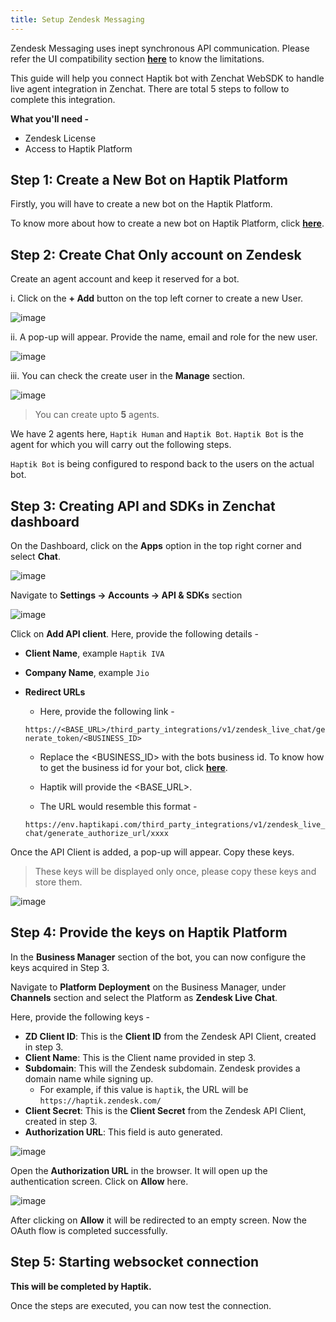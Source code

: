 ```yaml
---
title: Setup Zendesk Messaging
---
```


Zendesk Messaging uses inept synchronous API communication. Please refer the UI compatibility section [**here**](http://docs.haptik.ai/zendesk/zendesk-ui) to know the limitations.

This guide will help you connect Haptik bot with Zenchat WebSDK to handle live agent integration in Zenchat. There are total 5 steps to follow to complete this integration.

**What you'll need -** 
- Zendesk License
- Access to Haptik Platform

## Step 1: Create a New Bot on Haptik Platform

Firstly, you will have to create a new bot on the Haptik Platform.

To know more about how to create a new bot on Haptik Platform, click [**here**](https://docs.haptik.ai/bot-builder/basic/making-first-bot).

## Step 2: Create Chat Only account on Zendesk

Create an agent account and keep it reserved for a bot.

i. Click on the **+ Add** button on the top left corner to create a new User.

![image](https://user-images.githubusercontent.com/75118325/119138908-0cd75f00-ba60-11eb-9b8e-d39789993223.png)

ii. A pop-up will appear. Provide the name, email and role for the new user.

![image](https://user-images.githubusercontent.com/75118325/119139050-385a4980-ba60-11eb-8fb5-15a4c62fa710.png)

iii. You can check the create user in the **Manage** section.

![image](https://user-images.githubusercontent.com/75118325/119139333-866f4d00-ba60-11eb-8980-912133c0055e.png)

> You can create upto **5** agents.

 We have 2 agents here, `Haptik Human` and `Haptik Bot`. `Haptik Bot` is the agent for which you will carry out the following steps.
 
 `Haptik Bot` is being configured to respond back to the users on the actual bot.
 
## Step 3: Creating API and SDKs in Zenchat dashboard

On the Dashboard, click on the **Apps** option in the top right corner and select **Chat**.

![image](https://user-images.githubusercontent.com/75118325/116492749-af198200-a8ba-11eb-8ae4-bb36c16ab51e.png)

Navigate to **Settings -> Accounts -> API & SDKs** section

![image](https://user-images.githubusercontent.com/75118325/116492907-19322700-a8bb-11eb-9ef5-399abb27a9fc.png)

Click on **Add API client**. Here, provide the following details - 

* **Client Name**, example `Haptik IVA`
* **Company Name**, example `Jio`
* **Redirect URLs**

  * Here, provide the following link -
  
   `https://<BASE_URL>/third_party_integrations/v1/zendesk_live_chat/generate_token/<BUSINESS_ID>`
    * Replace the <BUSINESS_ID> with the bots business id. To know how to get the business id for your bot, click [**here**](https://docs.haptik.ai/bot-builder/basic/sharebot#what-does-the-share-option-do).
    * Haptik will provide the <BASE_URL>.
    
    * The URL would resemble this format - 
    
    `https://env.haptikapi.com/third_party_integrations/v1/zendesk_live_chat/generate_authorize_url/xxxx`

Once the API Client is added, a pop-up will appear. Copy these keys.

> These keys will be displayed only once, please copy these keys and store them.

![image](https://user-images.githubusercontent.com/75118325/116493400-4c28ea80-a8bc-11eb-841a-2bcef3215ef8.png)

## Step 4: Provide the keys on Haptik Platform

In the **Business Manager** section of the bot, you can now configure the keys acquired in Step 3.

Navigate to **Platform Deployment** on the Business Manager, under **Channels** section and select the Platform as **Zendesk Live Chat**.

Here, provide the following keys - 
* **ZD Client ID**: This is the **Client ID** from the Zendesk API Client, created in step 3.
* **Client Name**: This is the Client name provided in step 3.
* **Subdomain**: This will the Zendesk subdomain. Zendesk provides a domain name while signing up.
  * For example, if this value is `haptik`, the URL will be `https://haptik.zendesk.com/`
* **Client Secret**: This is the **Client Secret** from the Zendesk API Client, created in step 3.
* **Authorization URL**: This field is auto generated.

![image](https://user-images.githubusercontent.com/75118325/119141550-05fe1b80-ba63-11eb-99ad-0856464759be.png)

Open the **Authorization URL** in the browser. It will open up the authentication screen. Click on **Allow** here.

![image](https://user-images.githubusercontent.com/75118325/116494457-7c718880-a8be-11eb-8f74-57b8fdf6d55c.png)

After clicking on **Allow** it will be redirected to an empty screen. Now the OAuth flow is completed successfully.

## Step 5: Starting websocket connection

**This will be completed by Haptik.**

Once the steps are executed, you can now test the connection.
